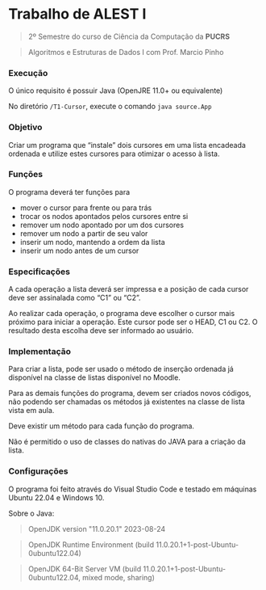 # Trabalho de ALEST I
> 2º Semestre do curso de Ciência da Computação da **PUCRS**

> Algoritmos e Estruturas de Dados I com Prof. Marcio Pinho

### Execução
O único requisito é possuir Java (OpenJRE 11.0+ ou equivalente)

No diretório `/T1-Cursor`, execute o comando `java source.App`

### Objetivo
Criar um programa que “instale” dois cursores em uma lista encadeada ordenada e utilize estes cursores para otimizar o acesso à lista.

### Funções
O programa deverá ter funções para
- mover o cursor para frente ou para trás
- trocar os nodos apontados pelos cursores entre si
- remover um nodo apontado por um dos cursores
- remover um nodo a partir de seu valor
- inserir um nodo, mantendo a ordem da lista
- inserir um nodo antes de um cursor

### Especificações
A cada operação a lista deverá ser impressa e a posição de cada cursor deve ser assinalada como “C1” ou “C2”.

Ao realizar cada operação, o programa deve escolher o cursor mais próximo para iniciar a operação. Este cursor pode ser o HEAD, C1 ou C2. O resultado desta escolha deve ser informado ao usuário.

### Implementação
Para criar a lista, pode ser usado o método de inserção ordenada já disponível na classe de listas disponível no Moodle.

Para as demais funções do programa, devem ser criados novos códigos, não podendo ser chamadas os métodos já existentes na classe de lista vista em aula.

Deve existir um método para cada função do programa.

Não é permitido o uso de classes do nativas do JAVA para a criação da lista.

### Configurações
O programa foi feito através do Visual Studio Code e testado em máquinas Ubuntu 22.04 e Windows 10.

Sobre o Java:
> OpenJDK version "11.0.20.1" 2023-08-24

> OpenJDK Runtime Environment (build 11.0.20.1+1-post-Ubuntu-0ubuntu122.04)

> OpenJDK 64-Bit Server VM (build 11.0.20.1+1-post-Ubuntu-0ubuntu122.04, mixed mode, sharing)